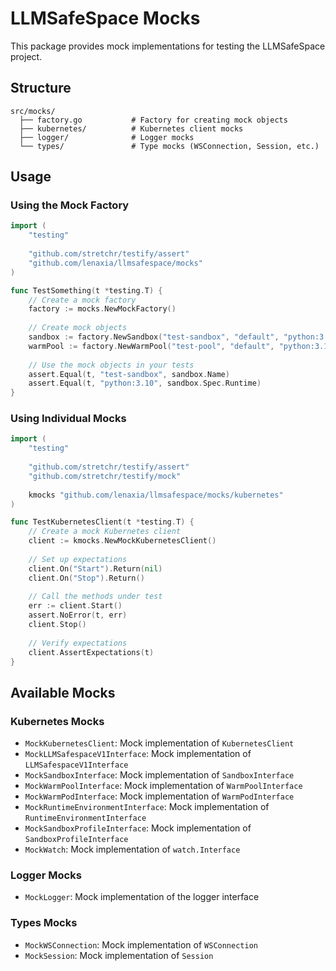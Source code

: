 # LLMSafeSpace Mocks

This package provides mock implementations for testing the LLMSafeSpace project.

## Structure

```
src/mocks/
  ├── factory.go           # Factory for creating mock objects
  ├── kubernetes/          # Kubernetes client mocks
  ├── logger/              # Logger mocks
  └── types/               # Type mocks (WSConnection, Session, etc.)
```

## Usage

### Using the Mock Factory

```go
import (
    "testing"
    
    "github.com/stretchr/testify/assert"
    "github.com/lenaxia/llmsafespace/mocks"
)

func TestSomething(t *testing.T) {
    // Create a mock factory
    factory := mocks.NewMockFactory()
    
    // Create mock objects
    sandbox := factory.NewSandbox("test-sandbox", "default", "python:3.10")
    warmPool := factory.NewWarmPool("test-pool", "default", "python:3.10")
    
    // Use the mock objects in your tests
    assert.Equal(t, "test-sandbox", sandbox.Name)
    assert.Equal(t, "python:3.10", sandbox.Spec.Runtime)
}
```

### Using Individual Mocks

```go
import (
    "testing"
    
    "github.com/stretchr/testify/assert"
    "github.com/stretchr/testify/mock"
    
    kmocks "github.com/lenaxia/llmsafespace/mocks/kubernetes"
)

func TestKubernetesClient(t *testing.T) {
    // Create a mock Kubernetes client
    client := kmocks.NewMockKubernetesClient()
    
    // Set up expectations
    client.On("Start").Return(nil)
    client.On("Stop").Return()
    
    // Call the methods under test
    err := client.Start()
    assert.NoError(t, err)
    client.Stop()
    
    // Verify expectations
    client.AssertExpectations(t)
}
```

## Available Mocks

### Kubernetes Mocks

- `MockKubernetesClient`: Mock implementation of `KubernetesClient`
- `MockLLMSafespaceV1Interface`: Mock implementation of `LLMSafespaceV1Interface`
- `MockSandboxInterface`: Mock implementation of `SandboxInterface`
- `MockWarmPoolInterface`: Mock implementation of `WarmPoolInterface`
- `MockWarmPodInterface`: Mock implementation of `WarmPodInterface`
- `MockRuntimeEnvironmentInterface`: Mock implementation of `RuntimeEnvironmentInterface`
- `MockSandboxProfileInterface`: Mock implementation of `SandboxProfileInterface`
- `MockWatch`: Mock implementation of `watch.Interface`

### Logger Mocks

- `MockLogger`: Mock implementation of the logger interface

### Types Mocks

- `MockWSConnection`: Mock implementation of `WSConnection`
- `MockSession`: Mock implementation of `Session`
